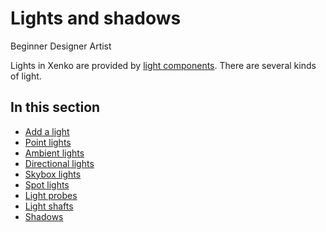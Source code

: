 # Lights and shadows

<span class="label label-doc-level">Beginner</span>
<span class="label label-doc-audience">Designer</span>
<span class="label label-doc-audience">Artist</span>

Lights in Xenko are provided by [light components](xref:SiliconStudio.Xenko.Engine.LightComponent). There are several kinds of light.

## In this section

* [Add a light](add-a-light.md)
* [Point lights](point-lights.md)
* [Ambient lights](ambient-lights.md)
* [Directional lights](directional-lights.md)
* [Skybox lights](skybox-lights.md)
* [Spot lights](spot-lights.md)
* [Light probes](light-probes.md)
* [Light shafts](lift-shafts.md)
* [Shadows](shadows.md)
